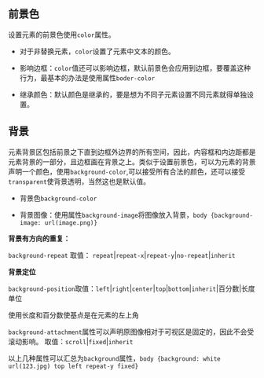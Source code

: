 ## 前景色

设置元素的前景色使用`color`属性。

- 对于非替换元素，`color`设置了元素中文本的颜色。

- 影响边框：`color`值还可以影响边框，默认前景色会应用到边框，要覆盖这种行为，最基本的办法是使用属性`boder-color`

- 继承颜色：默认颜色是继承的，要是想为不同子元素设置不同元素就得单独设置。

## 背景

元素背景区包括前景之下直到边框外边界的所有空间，因此，内容框和内边距都是元素背景的一部分，且边框画在背景之上。类似于设置前景色，可以为元素的背景声明一个颜色，使用`background-color`,可以接受所有合法的颜色，还可以接受`transparent`使背景透明，当然这也是默认值。

- 背景色`background-color`

- 背景图像：使用属性`background-image`将图像放入背景，`body {background-image: url(image.png)}`

**背景有方向的重复：**

`background-repeat` 取值： `repeat`|`repeat-x`|`repeat-y`|`no-repeat`|`inherit`

**背景定位**

`background-position`取值：`left`|`right`|`center`|`top`|`bottom`|`inherit`|百分数|长度单位

使用长度和百分数使基点是在元素的左上角

`background-attachment`属性可以声明原图像相对于可视区是固定的，因此不会受滚动影响。 取值：`scroll`|`fixed`|`inherit`

以上几种属性可以汇总为`background`属性，`body {background: white url(123.jpg) top left repeat-y fixed}`











